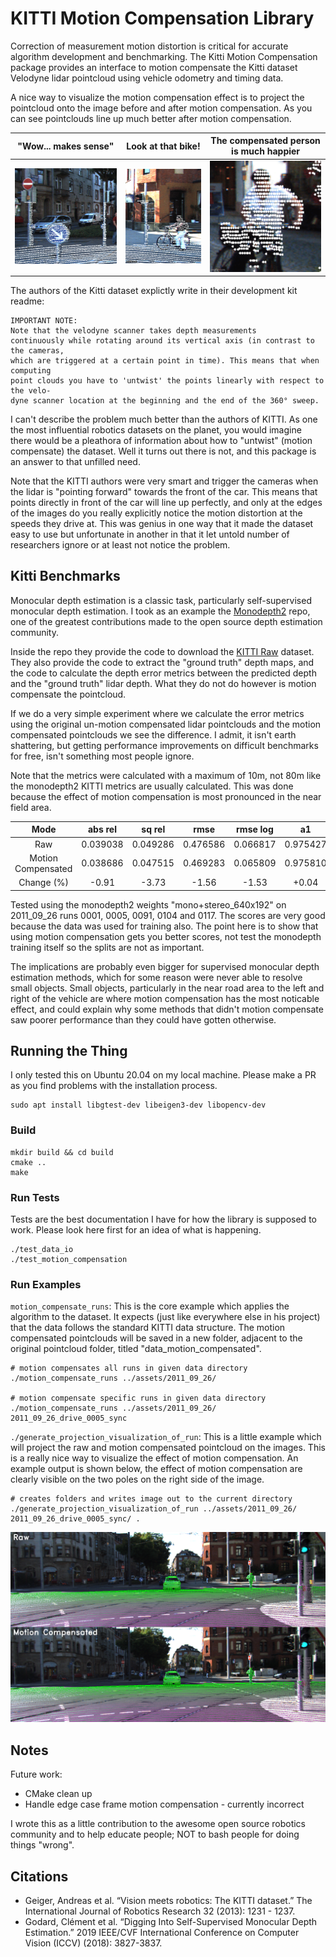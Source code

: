 # KITTI Motion Compensation Library 
Correction of measurement motion distortion is critical for accurate algorithm development and benchmarking. The Kitti Motion Compensation package provides an interface to motion compensate the Kitti dataset Velodyne lidar pointcloud using vehicle odometry and timing data. 

A nice way to visualize the motion compensation effect is to project the pointcloud onto the image before and after motion compensation. As you can see pointclouds line up much better after motion compensation.

"Wow... makes sense" | Look at that bike! |  The compensated person is much happier
:-------------------------:|:-------------------------:|:-------------------------:
![](assets/frame_1_left_scene.gif) |  ![](assets/frame_1_right_scene.gif) | ![](assets/frame_2_right_scene.gif)

The authors of the Kitti dataset explictly write in their development kit readme:

    IMPORTANT NOTE: 
    Note that the velodyne scanner takes depth measurements
    continuously while rotating around its vertical axis (in contrast to the cameras,
    which are triggered at a certain point in time). This means that when computing
    point clouds you have to 'untwist' the points linearly with respect to the velo-
    dyne scanner location at the beginning and the end of the 360° sweep.

I can't describe the problem much better than the authors of KITTI. As one the most influential robotics datasets on the planet, you would imagine there would be a pleathora of information about how to "untwist" (motion compensate) the dataset. Well it turns out there is not, and this package is an answer to that unfilled need. 

Note that the KITTI authors were very smart and trigger the cameras when the lidar is "pointing forward" towards the front of the car. This means that points directly in front of the car will line up perfectly, and only at the edges of the images do you really explicitly notice the motion distortion at the speeds they drive at. This was genius in one way that it made the dataset easy to use but unfortunate in another in that it let untold number of researchers ignore or at least not notice the problem.
    
## Kitti Benchmarks
Monocular depth estimation is a classic task, particularly self-supervised monocular depth estimation. I took as an example the [Monodepth2](https://github.com/nianticlabs/monodepth2) repo, one of the greatest contributions made to the open source depth estimation community. 

Inside the repo they provide the code to download the [KITTI Raw](https://www.cvlibs.net/datasets/kitti/raw_data.php) dataset. They also provide the code to extract the "ground truth" depth maps, and the code to calculate the depth error metrics between the predicted depth and the "ground truth" lidar depth. What they do not do however is motion compensate the pointcloud. 

If we do a very simple experiment where we calculate the error metrics using the original un-motion compensated lidar pointclouds and the motion compensated pointclouds we see the difference. I admit, it isn't earth shattering, but getting performance improvements on difficult benchmarks for free, isn't something most people ignore.

Note that the metrics were calculated with a maximum of 10m, not 80m like the monodepth2 KITTI metrics are usually calculated. This was done because the effect of motion compensation is most pronounced in the near field area. 

| Mode | abs rel | sq rel | rmse | rmse log | a1 | a2 | a3 |
| :---:   | :---: | :---: | :---: | :---: | :---: | :---: | :---: |
| Raw                | 0.039038 | 0.049286 | 0.476586 | 0.066817 | 0.975427 | 0.992486 | 0.997693 |
| Motion Compensated | 0.038686 | 0.047515 | 0.469283 | 0.065809  | 0.975810 | 0.992780 | 0.997869 |
| Change (%)         | -0.91 | -3.73 | -1.56 | -1.53  | +0.04 | +0.03 | +0.02 |


Tested using the monodepth2 weights "mono+stereo_640x192" on 2011_09_26 runs 0001, 0005, 0091, 0104 and 0117. The scores are very good because the data was used for training also. The point here is to show that using motion compensation gets you better scores, not test the monodepth training itself so the splits are not as important.

The implications are probably even bigger for supervised monocular depth estimation methods, which for some reason were never able to resolve small objects. Small objects, particularly in the near road area to the left and right of the vehicle are where motion compensation has the most noticable effect, and could explain why some methods that didn't motion compensate saw poorer performance than they could have gotten otherwise. 

## Running the Thing 
I only tested this on Ubuntu 20.04 on my local machine. Please make a PR as you find problems with the installation process.

    sudo apt install libgtest-dev libeigen3-dev libopencv-dev

### Build

    mkdir build && cd build
    cmake .. 
    make 

### Run Tests
Tests are the best documentation I have for how the library is supposed to work. Please look here first for an idea of what is happening.

    ./test_data_io 
    ./test_motion_compensation

### Run Examples
`motion_compensate_runs`: This is the core example which applies the algorithm to the dataset. It expects (just like everywhere else in his project) that the data follows the standard KITTI data structure. The motion compensated pointclouds will be saved in a new folder, adjacent to the original pointcloud folder, titled "data_motion_compensated".

    # motion compensates all runs in given data directory
    ./motion_compensate_runs ../assets/2011_09_26/

    # motion compensate specific runs in given data directory
    ./motion_compensate_runs ../assets/2011_09_26/ 2011_09_26_drive_0005_sync

`./generate_projection_visualization_of_run`: This is a little example which will project the raw and motion compensated pointcloud on the images. This is a really nice way to visualize the effect of motion compensation. An example output is shown below, the effect of motion compensation are clearly visible on the two poles on the right side of the image.

    # creates folders and writes image out to the current directory
    ./generate_projection_visualization_of_run ../assets/2011_09_26/ 2011_09_26_drive_0005_sync/ .

![](assets/0000000015_2011_09_26_drive_0104_sync.png)

## Notes
Future work:
* CMake clean up
* Handle edge case frame motion compensation - currently incorrect

I wrote this as a little contribution to the awesome open source robotics community and to help educate people; NOT to bash people for doing things "wrong".

## Citations
* Geiger, Andreas et al. “Vision meets robotics: The KITTI dataset.” The International Journal of Robotics Research 32 (2013): 1231 - 1237.
* Godard, Clément et al. “Digging Into Self-Supervised Monocular Depth Estimation.” 2019 IEEE/CVF International Conference on Computer Vision (ICCV) (2018): 3827-3837.
